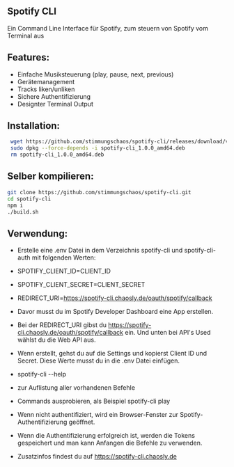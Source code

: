  ##  Spotify CLI
  Ein  Command Line Interface für Spotify, zum steuern von Spotify vom Terminal aus


## Features:
- Einfache Musiksteuerung (play, pause, next, previous)
- Gerätemanagement 
- Tracks liken/unliken
- Sichere Authentifizierung
- Designter Terminal Output

## Installation:
```bash
 wget https://github.com/stimmungschaos/spotify-cli/releases/download/v1/spotify-cli_1.0.0_amd64.deb
 sudo dpkg --force-depends -i spotify-cli_1.0.0_amd64.deb
 rm spotify-cli_1.0.0_amd64.deb
```

## Selber kompilieren: 
```bash
git clone https://github.com/stimmungschaos/spotify-cli.git
cd spotify-cli
npm i
./build.sh 
```


## Verwendung:
- Erstelle eine .env Datei in dem Verzeichnis spotify-cli und spotify-cli-auth mit folgenden Werten:

- SPOTIFY_CLIENT_ID=CLIENT_ID
- SPOTIFY_CLIENT_SECRET=CLIENT_SECRET
- REDIRECT_URI=https://spotify-cli.chaosly.de/oauth/spotify/callback

- Davor musst du im Spotify Developer Dashboard eine App erstellen. 
 - Bei der REDIRECT_URI gibst du https://spotify-cli.chaosly.de/oauth/spotify/callback ein. Und unten bei  API's Used wählst du die Web API aus. 
 - Wenn erstellt, gehst du auf die Settings und kopierst Client ID und Secret. Diese Werte musst du in die .env Datei einfügen. 


- spotify-cli --help 
- zur Auflistung aller vorhandenen Befehle
- Commands ausprobieren, als Beispiel spotify-cli play
- Wenn nicht authentifiziert, wird ein Browser-Fenster zur Spotify-Authentifizierung geöffnet.
- Wenn die Authentifizierung erfolgreich ist, werden die Tokens gespeichert und man kann Anfangen die Befehle zu verwenden. 

- Zusatzinfos findest du auf https://spotify-cli.chaosly.de


